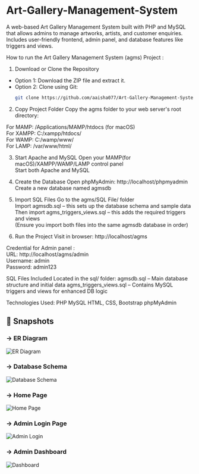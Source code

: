 # Art-Gallery-Management-System
A web-based Art Gallery Management System built with PHP and MySQL that allows admins to manage artworks, artists, and customer enquiries. Includes user-friendly frontend, admin panel, and database features like triggers and views.

How to run the Art Gallery Management System (agms) Project :

 1. Download or Clone the Repository

- Option 1: Download the ZIP file and extract it.
- Option 2: Clone using Git:
  ```bash
  git clone https://github.com/aaisha077/Art-Gallery-Management-System.git

2. Copy Project Folder
 Copy the agms folder to your web server's root directory:

 For MAMP: /Applications/MAMP/htdocs (for macOS)      
 For XAMPP: C:/xampp/htdocs/        
 For WAMP: C:/wamp/www/        
 For LAMP: /var/www/html/         


3. Start Apache and MySQL
Open your MAMP(for macOS)/XAMPP/WAMP/LAMP control panel          
Start both Apache and MySQL      

4. Create the Database
Open phpMyAdmin: http://localhost/phpmyadmin         
Create a new database named agmsdb        

5. Import SQL Files
Go to the agms/SQL File/ folder  
Import agmsdb.sql – this sets up the database schema and sample data  
Then import agms_triggers_views.sql – this adds the required triggers and views  
(Ensure you import both files into the same agmsdb database in order)  

6. Run the Project
Visit in browser: http://localhost/agms  


Credential for Admin panel :   
URL: http://localhost/agms/admin   
Username: admin   
Password: admin123   


SQL Files Included
Located in the sql/ folder:
agmsdb.sql – Main database structure and initial data
agms_triggers_views.sql – Contains MySQL triggers and views for enhanced DB logic

Technologies Used:
PHP
MySQL
HTML, CSS, Bootstrap
phpMyAdmin


## 📸 Snapshots

### -> ER Diagram 
![ER Diagram](snapshots/er2.png)

### -> Database Schema
![Database Schema](snapshots/schema.png)

### -> Home Page
![Home Page](snapshots/home.png)

### -> Admin Login Page
![Admin Login](snapshots/admin.png)

### -> Admin Dashboard
![Dashboard](snapshots/dashboard.png)
